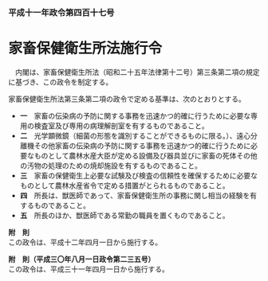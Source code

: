 ### 平成十一年政令第四百十七号  
# 家畜保健衛生所法施行令  
　内閣は、家畜保健衛生所法（昭和二十五年法律第十二号）第三条第二項の規定に基づき、この政令を制定する。  
  
家畜保健衛生所法第三条第二項の政令で定める基準は、次のとおりとする。  
* **一**　家畜の伝染病の予防に関する事務を迅速かつ的確に行うために必要な専用の検査室及び専用の病理解剖室を有するものであること。  
* **二**　光学顕微鏡（細菌の形態を識別することができるものに限る。）、遠心分離機その他家畜の伝染病の予防に関する事務を迅速かつ的確に行うために必要なものとして農林水産大臣が定める設備及び器具並びに家畜の死体その他の汚物の処理のための焼却施設を有するものであること。  
* **三**　家畜の保健衛生上必要な試験及び検査の信頼性を確保するために必要なものとして農林水産省令で定める措置がとられるものであること。  
* **四**　所長は、獣医師であって、家畜保健衛生所の事務に関し相当の経験を有するものであること。  
* **五**　所長のほか、獣医師である常勤の職員を置くものであること。  
  
**附　則**  
この政令は、平成十二年四月一日から施行する。  
  
**附　則（平成三〇年八月一日政令第二三五号）**  
この政令は、平成三十一年四月一日から施行する。  
  
